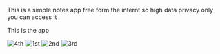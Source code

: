 This is a simple notes app free form the internt so high data privacy only you can access it




This is the app

![4th](https://github.com/SharmajiKabetaDevesh/notes-apk-kotlin-android/assets/124495349/3d00a363-8d78-4e42-99c1-9f2fdbb36c63)
![1st](https://github.com/SharmajiKabetaDevesh/notes-apk-kotlin-android/assets/124495349/73c94e29-c8ad-4fc3-bd2d-9083f0300f76)
![2nd](https://github.com/SharmajiKabetaDevesh/notes-apk-kotlin-android/assets/124495349/2012d629-7c26-4fa6-8e5e-5b7ab29da373)
![3rd](https://github.com/SharmajiKabetaDevesh/notes-apk-kotlin-android/assets/124495349/c6a07835-7c49-4bf0-9589-4bf11a732d67)
